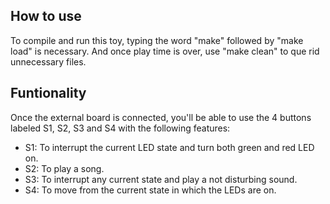 ## How to use
To compile and run this toy, typing the word "make" followed by "make load" is
necessary. And once play time is over, use "make clean" to que rid unnecessary files.

## Funtionality

Once the external board is connected, you'll be able to use the 4 buttons
labeled S1, S2, S3 and S4 with the following features:

* S1: To interrupt the current LED state and turn both green and red LED on.
* S2: To play a song.
* S3: To interrupt any current state and play a not disturbing sound.
* S4: To move from the current state in which the LEDs are on.






